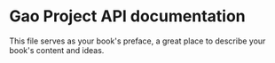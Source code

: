 # Gao Project API documentation

This file serves as your book's preface, a great place to describe your book's content and ideas.
